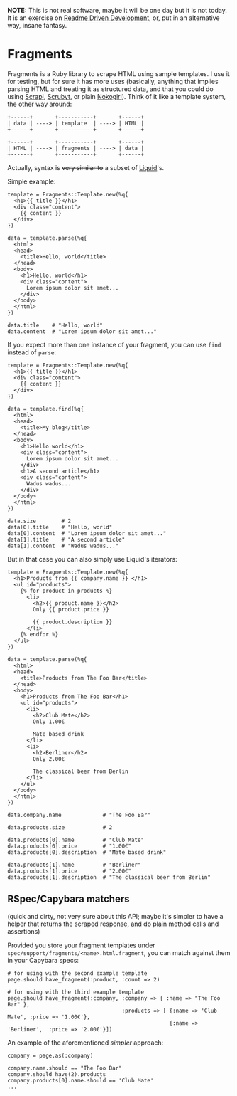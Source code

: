 **NOTE:** This is not real software, maybe it will be one day but it is not today. It is an exercise on [Readme Driven Development](http://tom.preston-werner.com/2010/08/23/readme-driven-development.html), or, put in an alternative way, insane fantasy.

# Fragments

Fragments is a Ruby library to scrape HTML using sample templates. I use it for testing, but for sure it has more uses (basically, anything that implies parsing HTML and treating it as structured data, and that you could do using [Scrapi](https://github.com/assaf/scrapi), [Scrubyt](https://github.com/scrubber/scrubyt), or plain [Nokogiri](http://nokogiri.org/)). Think of it like a template system, the other way around:

    +------+       +-----------+       +------+
    | data | ----> | template  | ----> | HTML |
    +------+       +-----------+       +------+
    
    +------+       +-----------+       +------+
    | HTML | ----> | fragments | ----> | data |
    +------+       +-----------+       +------+

Actually, syntax is <del>very similar to</del> a subset of [Liquid](https://github.com/Shopify/liquid)'s.

Simple example:

    template = Fragments::Template.new(%q{
      <h1>{{ title }}</h1>
      <div class="content">
        {{ content }}
      </div>
    })
    
    data = template.parse(%q{
      <html>
      <head>
        <title>Hello, world</title>
      </head>
      <body>
        <h1>Hello, world</h1>
        <div class="content">
          Lorem ipsum dolor sit amet...
        </div>
      </body>
      </html>
    })
    
    data.title    # "Hello, world"
    data.content  # "Lorem ipsum dolor sit amet..."

If you expect more than one instance of your fragment, you can use `find` instead of `parse`:

    template = Fragments::Template.new(%q{
      <h1>{{ title }}</h1>
      <div class="content">
        {{ content }}
      </div>
    })
    
    data = template.find(%q{
      <html>
      <head>
        <title>My blog</title>
      </head>
      <body>
        <h1>Hello world</h1>
        <div class="content">
          Lorem ipsum dolor sit amet...
        </div>
        <h1>A second article</h1>
        <div class="content">
          Wadus wadus...
        </div>
      </body>
      </html>
    })
    
    data.size        # 2
    data[0].title    # "Hello, world"
    data[0].content  # "Lorem ipsum dolor sit amet..."
    data[1].title    # "A second article"
    data[1].content  # "Wadus wadus..."
    
But in that case you can also simply use Liquid's iterators:

    template = Fragments::Template.new(%q{
      <h1>Products from {{ company.name }} </h1>
      <ul id="products">
        {% for product in products %}
          <li>
            <h2>{{ product.name }}</h2>
            Only {{ product.price }}

            {{ product.description }}
          </li>
        {% endfor %}
      </ul>
    })
    
    data = template.parse(%q{
      <html>
      <head>
        <title>Products from The Foo Bar</title>
      </head>
      <body>
        <h1>Products from The Foo Bar</h1>
        <ul id="products">
          <li>
            <h2>Club Mate</h2>
            Only 1.00€
            
            Mate based drink
          </li>
          <li>
            <h2>Berliner</h2>
            Only 2.00€
            
            The classical beer from Berlin
          </li>
        </ul>
      </body>
      </html>
    })
    
    data.company.name             # "The Foo Bar"
    
    data.products.size            # 2
    
    data.products[0].name         # "Club Mate"
    data.products[0].price        # "1.00€"
    data.products[0].description  # "Mate based drink"
    
    data.products[1].name         # "Berliner"
    data.products[1].price        # "2.00€"
    data.products[1].description  # "The classical beer from Berlin"

## RSpec/Capybara matchers

(quick and dirty, not very sure about this API; maybe it's simpler to have a helper that returns the scraped response, and do plain method calls and assertions)

Provided you store your fragment templates under `spec/support/fragments/<name>.html.fragment`, you can match against them in your Capybara specs:

    # for using with the second example template
    page.should have_fragment(:product, :count => 2)

    # for using with the third example template
    page.should have_fragment(:company, :company => { :name => "The Foo Bar" },
                                        :products => [ {:name => 'Club Mate', :price => '1.00€'},
                                                       {:name => 'Berliner',  :price => '2.00€'}])

An example of the aforementioned *simpler* approach:

    company = page.as(:company)
    
    company.name.should == "The Foo Bar"
    company.should have(2).products
    company.products[0].name.should == 'Club Mate'
    ...

